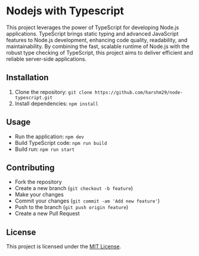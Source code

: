 # Nodejs with Typescript

This project leverages the power of TypeScript for developing Node.js applications. TypeScript brings static typing and advanced JavaScript features to Node.js development, enhancing code quality, readability, and maintainability. By combining the fast, scalable runtime of Node.js with the robust type checking of TypeScript, this project aims to deliver efficient and reliable server-side applications.

## Installation

1. Clone the repository: `git clone https://github.com/harshm29/node-typescript.git`
2. Install dependencies: `npm install`

## Usage

- Run the application: `npm dev`
- Build TypeScript code: `npm run build`
- Build run: `npm run start`

## Contributing

- Fork the repository
- Create a new branch (`git checkout -b feature`)
- Make your changes
- Commit your changes (`git commit -am 'Add new feature'`)
- Push to the branch (`git push origin feature`)
- Create a new Pull Request

## License

This project is licensed under the [MIT License](LICENSE).
